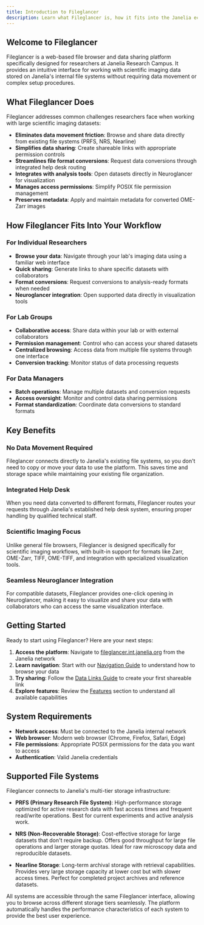 ```yaml
---
title: Introduction to Fileglancer
description: Learn what Fileglancer is, how it fits into the Janelia ecosystem, and what you can accomplish with it.
---
```


## Welcome to Fileglancer

Fileglancer is a web-based file browser and data sharing platform specifically designed for researchers at Janelia Research Campus. It provides an intuitive interface for working with scientific imaging data stored on Janelia's internal file systems without requiring data movement or complex setup procedures.

## What Fileglancer Does

Fileglancer addresses common challenges researchers face when working with large scientific imaging datasets:

- **Eliminates data movement friction**: Browse and share data directly from existing file systems (PRFS, NRS, Nearline)
- **Simplifies data sharing**: Create shareable links with appropriate permission controls
- **Streamlines file format conversions**: Request data conversions through integrated help desk routing
- **Integrates with analysis tools**: Open datasets directly in Neuroglancer for visualization
- **Manages access permissions**: Simplify POSIX file permission management
- **Preserves metadata**: Apply and maintain metadata for converted OME-Zarr images

## How Fileglancer Fits Into Your Workflow

### For Individual Researchers

- **Browse your data**: Navigate through your lab's imaging data using a familiar web interface
- **Quick sharing**: Generate links to share specific datasets with collaborators
- **Format conversions**: Request conversions to analysis-ready formats when needed
- **Neuroglancer integration**: Open supported data directly in visualization tools

### For Lab Groups

- **Collaborative access**: Share data within your lab or with external collaborators
- **Permission management**: Control who can access your shared datasets
- **Centralized browsing**: Access data from multiple file systems through one interface
- **Conversion tracking**: Monitor status of data processing requests

### For Data Managers

- **Batch operations**: Manage multiple datasets and conversion requests
- **Access oversight**: Monitor and control data sharing permissions
- **Format standardization**: Coordinate data conversions to standard formats

## Key Benefits

### No Data Movement Required
Fileglancer connects directly to Janelia's existing file systems, so you don't need to copy or move your data to use the platform. This saves time and storage space while maintaining your existing file organization.

### Integrated Help Desk
When you need data converted to different formats, Fileglancer routes your requests through Janelia's established help desk system, ensuring proper handling by qualified technical staff.

### Scientific Imaging Focus
Unlike general file browsers, Fileglancer is designed specifically for scientific imaging workflows, with built-in support for formats like Zarr, OME-Zarr, TIFF, OME-TIFF, and integration with specialized visualization tools.

### Seamless Neuroglancer Integration
For compatible datasets, Fileglancer provides one-click opening in Neuroglancer, making it easy to visualize and share your data with collaborators who can access the same visualization interface.

## Getting Started

Ready to start using Fileglancer? Here are your next steps:

1. **Access the platform**: Navigate to [fileglancer.int.janelia.org](https://fileglancer.int.janelia.org) from the Janelia network
2. **Learn navigation**: Start with our [Navigation Guide](/workflows/navigation/) to understand how to browse your data
3. **Try sharing**: Follow the [Data Links Guide](/workflows/data-links/) to create your first shareable link
4. **Explore features**: Review the [Features](/features/file-browser/) section to understand all available capabilities

## System Requirements

- **Network access**: Must be connected to the Janelia internal network
- **Web browser**: Modern web browser (Chrome, Firefox, Safari, Edge)
- **File permissions**: Appropriate POSIX permissions for the data you want to access
- **Authentication**: Valid Janelia credentials

## Supported File Systems

Fileglancer connects to Janelia's multi-tier storage infrastructure:

- **PRFS (Primary Research File System)**: High-performance storage optimized for active research data with fast access times and frequent read/write operations. Best for current experiments and active analysis work.

- **NRS (Non-Recoverable Storage)**: Cost-effective storage for large datasets that don't require backup. Offers good throughput for large file operations and larger storage quotas. Ideal for raw microscopy data and reproducible datasets.

- **Nearline Storage**: Long-term archival storage with retrieval capabilities. Provides very large storage capacity at lower cost but with slower access times. Perfect for completed project archives and reference datasets.

All systems are accessible through the same Fileglancer interface, allowing you to browse across different storage tiers seamlessly. The platform automatically handles the performance characteristics of each system to provide the best user experience.